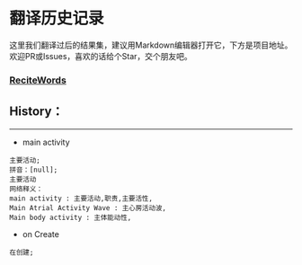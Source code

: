 # 翻译历史记录 
这里我们翻译过后的结果集，建议用Markdown编辑器打开它，下方是项目地址。欢迎PR或Issues，喜欢的话给个Star，交个朋友吧。
### [ReciteWords](https://github.com/BolexLiu/ReciteWords)

## History：

---

- main activity
```
主要活动;
拼音：[null];
主要活动
网络释义：
main activity : 主要活动,职责,主要活性,
Main Atrial Activity Wave : 主心房活动波,
Main body activity : 主体能动性,
```
- on Create
```
在创建;
```
